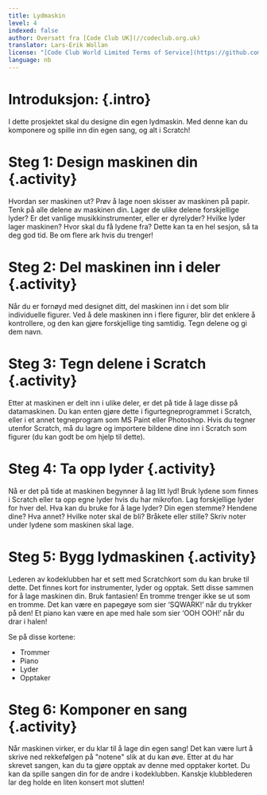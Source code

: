 ```yaml
---
title: Lydmaskin
level: 4
indexed: false
author: Oversatt fra [Code Club UK](//codeclub.org.uk)
translator: Lars-Erik Wollan
license: "[Code Club World Limited Terms of Service](https://github.com/CodeClub/scratch-curriculum/blob/master/LICENSE.md)"
language: nb
---
```


# Introduksjon: {.intro}

I dette prosjektet skal du designe din egen lydmaskin. Med denne kan
du komponere og spille inn din egen sang, og alt i Scratch!

# Steg 1: Design maskinen din {.activity}

Hvordan ser maskinen ut? Prøv å lage noen skisser av maskinen på
papir. Tenk på alle delene av maskinen din. Lager de ulike delene
forskjellige lyder? Er det vanlige musikkinstrumenter, eller er
dyrelyder? Hvilke lyder lager maskinen?  Hvor skal du få lydene fra?
Dette kan ta en hel sesjon, så ta deg god tid. Be om flere ark hvis du
trenger!

# Steg 2: Del maskinen inn i deler {.activity}

Når du er fornøyd med designet ditt, del maskinen inn i det som blir
individuelle figurer. Ved å dele maskinen inn i flere figurer, blir
det enklere å kontrollere, og den kan gjøre forskjellige ting
samtidig. Tegn delene og gi dem navn.

# Steg 3: Tegn delene i Scratch {.activity}

Etter at maskinen er delt inn i ulike deler, er det på tide å lage
disse på datamaskinen. Du kan enten gjøre dette i figurtegneprogrammet
i Scratch, eller i et annet tegneprogram som MS Paint eller
Photoshop. Hvis du tegner utenfor Scratch, må du lagre og importere
bildene dine inn i Scratch som figurer (du kan godt be om hjelp til
dette).

# Steg 4: Ta opp lyder {.activity}

Nå er det på tide at maskinen begynner å lag litt lyd! Bruk lydene som
finnes i Scratch eller ta opp egne lyder hvis du har mikrofon. Lag
forskjellige lyder for hver del. Hva kan du bruke for å lage lyder?
Din egen stemme? Hendene dine?  Hva annet? Hvilke noter skal de bli?
Bråkete eller stille? Skriv noter under lydene som maskinen skal lage.

# Steg 5: Bygg lydmaskinen {.activity}

Lederen av kodeklubben har et sett med Scratchkort som du kan bruke
til dette. Det finnes kort for instrumenter, lyder og opptak. Sett
disse sammen for å lage maskinen din. Bruk fantasien! En tromme
trenger ikke se ut som en tromme. Det kan være en papegøye som sier
‘SQWARK!’ når du trykker på den! Et piano kan være en ape med hale som
sier ‘OOH OOH!’ når du drar i halen!

Se på disse kortene:

+ Trommer
+ Piano
+ Lyder
+ Opptaker

# Steg 6: Komponer en sang {.activity}

Når maskinen virker, er du klar til å lage din egen sang!  Det kan
være lurt å skrive ned rekkefølgen på "notene" slik at du kan
øve. Etter at du har skrevet sangen, kan du ta gjøre opptak av denne
med opptaker kortet. Du kan da spille sangen din for de andre i
kodeklubben. Kanskje klubblederen lar deg holde en liten konsert mot
slutten!
